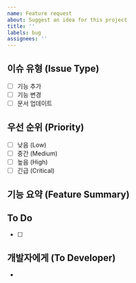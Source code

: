 ```yaml
---
name: Feature request
about: Suggest an idea for this project
title: ''
labels: bug
assignees: ''
---
```

## 이슈 유형 (Issue Type)
<!-- 이슈 유형을 선택하세요. -->
- [ ] 기능 추가
- [ ] 기능 변경
- [ ] 문서 업데이트

## 우선 순위 (Priority)
<!-- 해당 이슈의 우선 순위를 선택하세요. -->
- [ ] 낮음 (Low)
- [ ] 중간 (Medium)
- [ ] 높음 (High)
- [ ] 긴급 (Critical)

## 기능 요약 (Feature Summary)
<!-- 제안하고자 하는 기능의 요약을 작성하세요. -->

## To Do
<!-- 구현해야 할 구체적인 작업 목록을 나열하세요. -->
- [ ] 


## 개발자에게 (To Developer)
<!-- 개발자가 알아야 하는 정보나 요청 사항을 작성하세요. -->
- 
